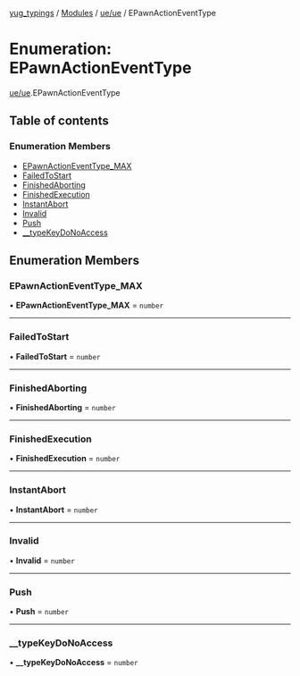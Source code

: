 [yug_typings](../README.md) / [Modules](../modules.md) / [ue/ue](../modules/ue_ue.md) / EPawnActionEventType

# Enumeration: EPawnActionEventType

[ue/ue](../modules/ue_ue.md).EPawnActionEventType

## Table of contents

### Enumeration Members

- [EPawnActionEventType\_MAX](ue_ue.EPawnActionEventType.md#epawnactioneventtype_max)
- [FailedToStart](ue_ue.EPawnActionEventType.md#failedtostart)
- [FinishedAborting](ue_ue.EPawnActionEventType.md#finishedaborting)
- [FinishedExecution](ue_ue.EPawnActionEventType.md#finishedexecution)
- [InstantAbort](ue_ue.EPawnActionEventType.md#instantabort)
- [Invalid](ue_ue.EPawnActionEventType.md#invalid)
- [Push](ue_ue.EPawnActionEventType.md#push)
- [\_\_typeKeyDoNoAccess](ue_ue.EPawnActionEventType.md#__typekeydonoaccess)

## Enumeration Members

### EPawnActionEventType\_MAX

• **EPawnActionEventType\_MAX** = `number`

___

### FailedToStart

• **FailedToStart** = `number`

___

### FinishedAborting

• **FinishedAborting** = `number`

___

### FinishedExecution

• **FinishedExecution** = `number`

___

### InstantAbort

• **InstantAbort** = `number`

___

### Invalid

• **Invalid** = `number`

___

### Push

• **Push** = `number`

___

### \_\_typeKeyDoNoAccess

• **\_\_typeKeyDoNoAccess** = `number`
